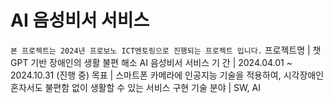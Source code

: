 # AI 음성비서 서비스

`본 프로젝트는 2024년 프로보노 ICT멘토링으로 진행되는 프로젝트 입니다.`
프로젝트명 |  챗 GPT 기반 장애인의 생활 불편 해소 AI 음성비서 서비스
기      간 |  2024.04.01 ~ 2024.10.31  (진행 중)
목표 | 스마트폰 카메라에 인공지능 기술을 적용하여, 
  시각장애인 혼자서도 불편함 없이 생활할 수 있는 서비스 구현
기술  분야 |  SW, AI
